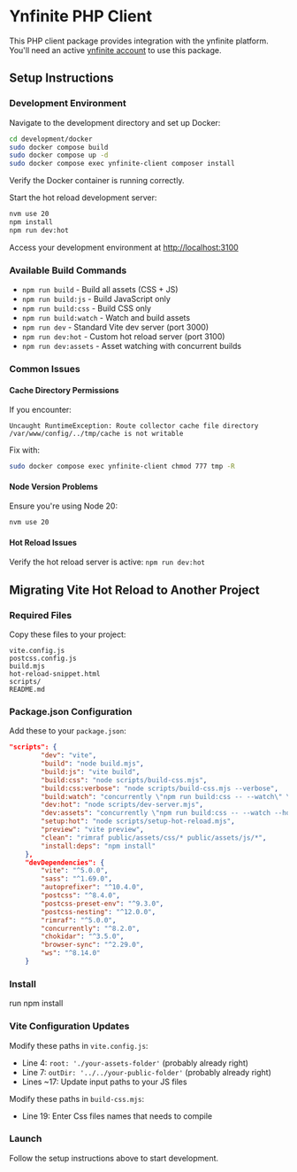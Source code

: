 # Ynfinite PHP Client

This PHP client package provides integration with the ynfinite platform. You'll need an active [ynfinite account](https://www.ynfinite.de/) to use this package.

## Setup Instructions

### Development Environment

Navigate to the development directory and set up Docker:

```bash
cd development/docker
sudo docker compose build
sudo docker compose up -d
sudo docker compose exec ynfinite-client composer install
```

Verify the Docker container is running correctly.

Start the hot reload development server:

```bash
nvm use 20
npm install
npm run dev:hot
```

Access your development environment at [http://localhost:3100](http://localhost:3100/)

### Available Build Commands

-   `npm run build` - Build all assets (CSS + JS)
-   `npm run build:js` - Build JavaScript only
-   `npm run build:css` - Build CSS only
-   `npm run build:watch` - Watch and build assets
-   `npm run dev` - Standard Vite dev server (port 3000)
-   `npm run dev:hot` - Custom hot reload server (port 3100)
-   `npm run dev:assets` - Asset watching with concurrent builds

### Common Issues

#### Cache Directory Permissions

If you encounter:

```
Uncaught RuntimeException: Route collector cache file directory /var/www/config/../tmp/cache is not writable
```

Fix with:

```bash
sudo docker compose exec ynfinite-client chmod 777 tmp -R
```

#### Node Version Problems

Ensure you're using Node 20:

```bash
nvm use 20
```

#### Hot Reload Issues

Verify the hot reload server is active: `npm run dev:hot`

## Migrating Vite Hot Reload to Another Project

### Required Files

Copy these files to your project:

```
vite.config.js
postcss.config.js
build.mjs
hot-reload-snippet.html
scripts/
README.md
```

### Package.json Configuration

Add these to your `package.json`:

```json
"scripts": {
		"dev": "vite",
		"build": "node build.mjs",
		"build:js": "vite build",
		"build:css": "node scripts/build-css.mjs",
		"build:css:verbose": "node scripts/build-css.mjs --verbose",
		"build:watch": "concurrently \"npm run build:css -- --watch\" \"vite build --watch\"",
		"dev:hot": "node scripts/dev-server.mjs",
		"dev:assets": "concurrently \"npm run build:css -- --watch --hot\" \"vite build --watch\"",
		"setup:hot": "node scripts/setup-hot-reload.mjs",
		"preview": "vite preview",
		"clean": "rimraf public/assets/css/* public/assets/js/*",
		"install:deps": "npm install"
	},
	"devDependencies": {
		"vite": "^5.0.0",
		"sass": "^1.69.0",
		"autoprefixer": "^10.4.0",
		"postcss": "^8.4.0",
		"postcss-preset-env": "^9.3.0",
		"postcss-nesting": "^12.0.0",
		"rimraf": "^5.0.0",
		"concurrently": "^8.2.0",
		"chokidar": "^3.5.0",
		"browser-sync": "^2.29.0",
		"ws": "^8.14.0"
	}
```

### Install

run npm install

### Vite Configuration Updates

Modify these paths in `vite.config.js`:

-   Line 4: `root: './your-assets-folder'` (probably already right)
-   Line 7: `outDir: '../../your-public-folder'` (probably already right)
-   Lines ~17: Update input paths to your JS files

Modify these paths in `build-css.mjs`:

-   Line 19: Enter Css files names that needs to compile

### Launch

Follow the setup instructions above to start development.
